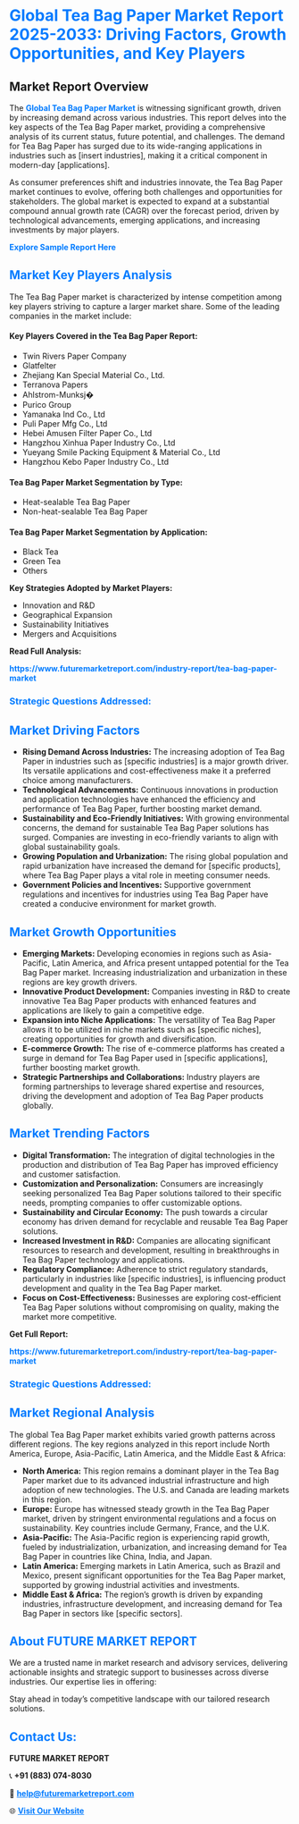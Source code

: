 <h1 style="color: #007BFF;">Global Tea Bag Paper Market Report 2025-2033: Driving Factors, Growth Opportunities, and Key Players</h1>

<section id="overview">
<h2>Market Report Overview</h2>
<p>The <a href="https://www.futuremarketreport.com/industry-report/tea-bag-paper-market" style="color: #007BFF; text-decoration: none;"><strong>Global Tea Bag Paper Market</strong></a> is witnessing significant growth, driven by increasing demand across various industries. This report delves into the key aspects of the Tea Bag Paper market, providing a comprehensive analysis of its current status, future potential, and challenges. The demand for Tea Bag Paper has surged due to its wide-ranging applications in industries such as [insert industries], making it a critical component in modern-day [applications].</p>
<p>As consumer preferences shift and industries innovate, the Tea Bag Paper market continues to evolve, offering both challenges and opportunities for stakeholders. The global market is expected to expand at a substantial compound annual growth rate (CAGR) over the forecast period, driven by technological advancements, emerging applications, and increasing investments by major players.</p>
</section>

<section id="overview">
<p><a href="https://www.futuremarketreport.com/request-sample/reportId=27967" style="color: #007BFF; text-decoration: none;"><strong>Explore Sample Report Here</strong></a></p>
</section>

<section id="key-players">
<h2 style="color: #007BFF;">Market Key Players Analysis</h2>
<p>The Tea Bag Paper market is characterized by intense competition among key players striving to capture a larger market share. Some of the leading companies in the market include:</p>
<h4>Key Players Covered in the Tea Bag Paper Report:</h4>
<ul><li>Twin Rivers Paper Company</li><li>Glatfelter</li><li>Zhejiang Kan Special Material Co., Ltd.</li><li>Terranova Papers</li><li>Ahlstrom-Munksj�</li><li>Purico Group</li><li>Yamanaka Ind Co., Ltd</li><li>Puli Paper Mfg Co., Ltd</li><li>Hebei Amusen Filter Paper Co., Ltd</li><li>Hangzhou Xinhua Paper Industry Co., Ltd</li><li>Yueyang Smile Packing Equipment &amp; Material Co., Ltd</li><li>Hangzhou Kebo Paper Industry Co., Ltd</li></ul>
<h4>Tea Bag Paper Market Segmentation by Type:</h4>
<ul><li>Heat-sealable Tea Bag Paper</li><li>Non-heat-sealable Tea Bag Paper</li></ul>

<h4>Tea Bag Paper Market Segmentation by Application:</h4>
<ul><li>Black Tea</li><li>Green Tea</li><li>Others</li></ul>
<p><strong>Key Strategies Adopted by Market Players:</strong></p>
<ul>
<li>Innovation and R&D</li>
<li>Geographical Expansion</li>
<li>Sustainability Initiatives</li>
<li>Mergers and Acquisitions</li>
</ul>
</section>

<section>
<p><strong>Read Full Analysis: </strong></p><a href="https://www.futuremarketreport.com/industry-report/tea-bag-paper-market" style="color: #007BFF; text-decoration: none;"><strong>https://www.futuremarketreport.com/industry-report/tea-bag-paper-market</strong></a>
<h3 style="color: #007BFF;">Strategic Questions Addressed:</h3>
</section>

<section id="driving-factors">
<h2 style="color: #007BFF;">Market Driving Factors</h2>
<ul>
<li><strong>Rising Demand Across Industries:</strong> The increasing adoption of Tea Bag Paper in industries such as [specific industries] is a major growth driver. Its versatile applications and cost-effectiveness make it a preferred choice among manufacturers.</li>
<li><strong>Technological Advancements:</strong> Continuous innovations in production and application technologies have enhanced the efficiency and performance of Tea Bag Paper, further boosting market demand.</li>
<li><strong>Sustainability and Eco-Friendly Initiatives:</strong> With growing environmental concerns, the demand for sustainable Tea Bag Paper solutions has surged. Companies are investing in eco-friendly variants to align with global sustainability goals.</li>
<li><strong>Growing Population and Urbanization:</strong> The rising global population and rapid urbanization have increased the demand for [specific products], where Tea Bag Paper plays a vital role in meeting consumer needs.</li>
<li><strong>Government Policies and Incentives:</strong> Supportive government regulations and incentives for industries using Tea Bag Paper have created a conducive environment for market growth.</li>
</ul>
</section>

<section id="growth-opportunities">
<h2 style="color: #007BFF;">Market Growth Opportunities</h2>
<ul>
<li><strong>Emerging Markets:</strong> Developing economies in regions such as Asia-Pacific, Latin America, and Africa present untapped potential for the Tea Bag Paper market. Increasing industrialization and urbanization in these regions are key growth drivers.</li>
<li><strong>Innovative Product Development:</strong> Companies investing in R&D to create innovative Tea Bag Paper products with enhanced features and applications are likely to gain a competitive edge.</li>
<li><strong>Expansion into Niche Applications:</strong> The versatility of Tea Bag Paper allows it to be utilized in niche markets such as [specific niches], creating opportunities for growth and diversification.</li>
<li><strong>E-commerce Growth:</strong> The rise of e-commerce platforms has created a surge in demand for Tea Bag Paper used in [specific applications], further boosting market growth.</li>
<li><strong>Strategic Partnerships and Collaborations:</strong> Industry players are forming partnerships to leverage shared expertise and resources, driving the development and adoption of Tea Bag Paper products globally.</li>
</ul>
</section>

<section id="trending-factors">
<h2 style="color: #007BFF;">Market Trending Factors</h2>
<ul>
<li><strong>Digital Transformation:</strong> The integration of digital technologies in the production and distribution of Tea Bag Paper has improved efficiency and customer satisfaction.</li>
<li><strong>Customization and Personalization:</strong> Consumers are increasingly seeking personalized Tea Bag Paper solutions tailored to their specific needs, prompting companies to offer customizable options.</li>
<li><strong>Sustainability and Circular Economy:</strong> The push towards a circular economy has driven demand for recyclable and reusable Tea Bag Paper solutions.</li>
<li><strong>Increased Investment in R&D:</strong> Companies are allocating significant resources to research and development, resulting in breakthroughs in Tea Bag Paper technology and applications.</li>
<li><strong>Regulatory Compliance:</strong> Adherence to strict regulatory standards, particularly in industries like [specific industries], is influencing product development and quality in the Tea Bag Paper market.</li>
<li><strong>Focus on Cost-Effectiveness:</strong> Businesses are exploring cost-efficient Tea Bag Paper solutions without compromising on quality, making the market more competitive.</li>
</ul>
</section>

<section>
<p><strong>Get Full Report: </strong></p><a href="https://www.futuremarketreport.com/industry-report/tea-bag-paper-market" style="color: #007BFF; text-decoration: none;"><strong>https://www.futuremarketreport.com/industry-report/tea-bag-paper-market</strong></a>
<h3 style="color: #007BFF;">Strategic Questions Addressed:</h3>
</section>


<section id="regional-analysis">
<h2 style="color: #007BFF;">Market Regional Analysis</h2>
<p>The global Tea Bag Paper market exhibits varied growth patterns across different regions. The key regions analyzed in this report include North America, Europe, Asia-Pacific, Latin America, and the Middle East & Africa:</p>
<ul>
<li><strong>North America:</strong> This region remains a dominant player in the Tea Bag Paper market due to its advanced industrial infrastructure and high adoption of new technologies. The U.S. and Canada are leading markets in this region.</li>
<li><strong>Europe:</strong> Europe has witnessed steady growth in the Tea Bag Paper market, driven by stringent environmental regulations and a focus on sustainability. Key countries include Germany, France, and the U.K.</li>
<li><strong>Asia-Pacific:</strong> The Asia-Pacific region is experiencing rapid growth, fueled by industrialization, urbanization, and increasing demand for Tea Bag Paper in countries like China, India, and Japan.</li>
<li><strong>Latin America:</strong> Emerging markets in Latin America, such as Brazil and Mexico, present significant opportunities for the Tea Bag Paper market, supported by growing industrial activities and investments.</li>
<li><strong>Middle East & Africa:</strong> The region’s growth is driven by expanding industries, infrastructure development, and increasing demand for Tea Bag Paper in sectors like [specific sectors].</li>
</ul>
</section>

<footer>
<h2 style="color: #007BFF;">About FUTURE MARKET REPORT</h2>
<p>We are a trusted name in market research and advisory services, delivering actionable insights and strategic support to businesses across diverse industries. Our expertise lies in offering:</p>

<p>Stay ahead in today’s competitive landscape with our tailored research solutions.</p>

<h2 style="color: #007BFF;">Contact Us:</h2>
<p><strong>FUTURE MARKET REPORT</strong></p>
<p>📞 <strong>+91 (883) 074-8030</strong></p>
<p>📧 <strong><a href="mailto:help@futuremarketreport.com" style="color: #007BFF;">help@futuremarketreport.com</a></strong></p>
<p>🌐 <strong><a href="https://www.futuremarketreport.com/" style="color: #007BFF;">Visit Our Website</a></strong></p>
</footer>